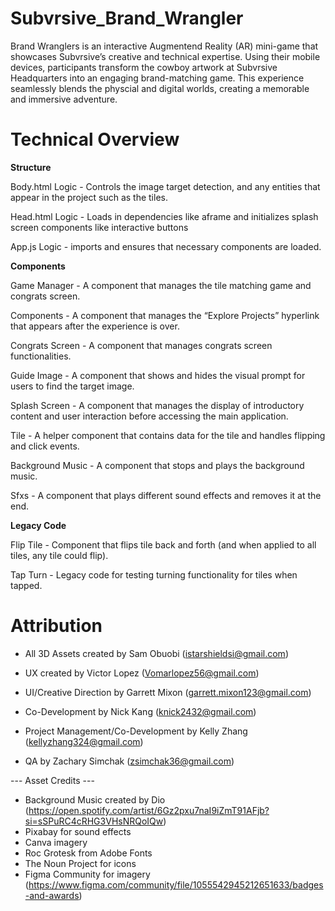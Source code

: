 # Subvrsive_Brand_Wrangler
Brand Wranglers is an interactive Augmentend Reality (AR) mini-game that showcases Subvrsive’s creative and technical expertise. Using their mobile devices, participants transform the cowboy artwork at Subvrsive Headquarters into an engaging brand-matching game. This experience seamlessly blends the physcial and digital worlds, creating a memorable and immersive adventure.


# Technical Overview
**Structure**

Body.html Logic - Controls the image target detection, and any entities that appear in the project such as the tiles.

Head.html Logic - Loads in dependencies like aframe and initializes splash screen components like interactive buttons

App.js Logic - imports and ensures that necessary components are loaded.

**Components**

Game Manager - A component that manages the tile matching game and congrats screen.

Components - A component that manages the “Explore Projects” hyperlink that appears after the experience is over.

Congrats Screen - A component that manages congrats screen functionalities.

Guide Image - A component that shows and hides the visual prompt for users to find the target image.

Splash Screen - A component that manages the display of introductory content and user interaction before accessing the main application.

Tile - A helper component that contains data for the tile and handles flipping and click events.

Background Music - A component that stops and plays the background music.

Sfxs - A component that plays different sound effects and removes it at the end.

**Legacy Code**

Flip Tile - Component that flips tile back and forth (and when applied to all tiles, any tile could flip).

Tap Turn - Legacy code for testing turning functionality for tiles when tapped.


# Attribution
- All 3D Assets created by Sam Obuobi (istarshieldsi@gmail.com)


- UX created by Victor Lopez (Vomarlopez56@gmail.com)


- UI/Creative Direction by Garrett Mixon (garrett.mixon123@gmail.com)


- Co-Development by Nick Kang (knick2432@gmail.com)


- Project Management/Co-Development by Kelly Zhang (kellyzhang324@gmail.com)


- QA by Zachary Simchak (zsimchak36@gmail.com)

--- Asset Credits ---
- Background Music created by Dio (https://open.spotify.com/artist/6Gz2pxu7naI9iZmT91AFjb?si=sSPuRC4cRHG3VHsNRQoIQw) 
- Pixabay for sound effects
- Canva imagery
- Roc Grotesk from Adobe Fonts
- The Noun Project for icons
- Figma Community for imagery (https://www.figma.com/community/file/1055542945212651633/badges-and-awards)
